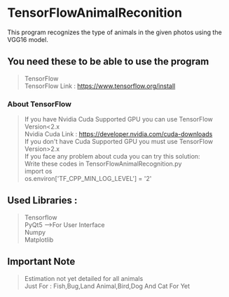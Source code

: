 # TensorFlowAnimalReconition
This program recognizes the type of animals in the given photos using the VGG16 model.


## You need these to be able to use the program  
>TensorFlow  
>TensorFlow Link : https://www.tensorflow.org/install  

### About TensorFlow  
> If you have Nvidia Cuda Supported GPU you can use TensorFlow Version<2.x  
> Nvidia Cuda Link : https://developer.nvidia.com/cuda-downloads  
> If you don't have Cuda Supported GPU you must use TensorFlow Version>2.x  
> If you face any problem about cuda you can try this solution:  
> Write these codes in TensorFlowAnimalRecognition.py  
> import os  
> os.environ['TF_CPP_MIN_LOG_LEVEL'] = '2'  

## Used Libraries :  
>Tensorflow  
>PyQt5 -->For User Interface  
>Numpy  
>Matplotlib  

## Important Note  
>Estimation not yet detailed for all animals  
>Just For : Fish,Bug,Land Animal,Bird,Dog And Cat For Yet
